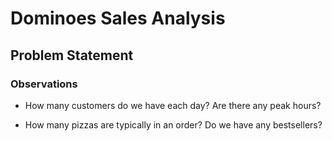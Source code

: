 # Dominoes Sales Analysis
## Problem Statement

### Observations
* How many customers do we have each day? Are there any peak hours?
<Insert Output>
<Write observation>

* How many pizzas are typically in an order? Do we have any bestsellers?
<Insert Output>
<Write observation>

